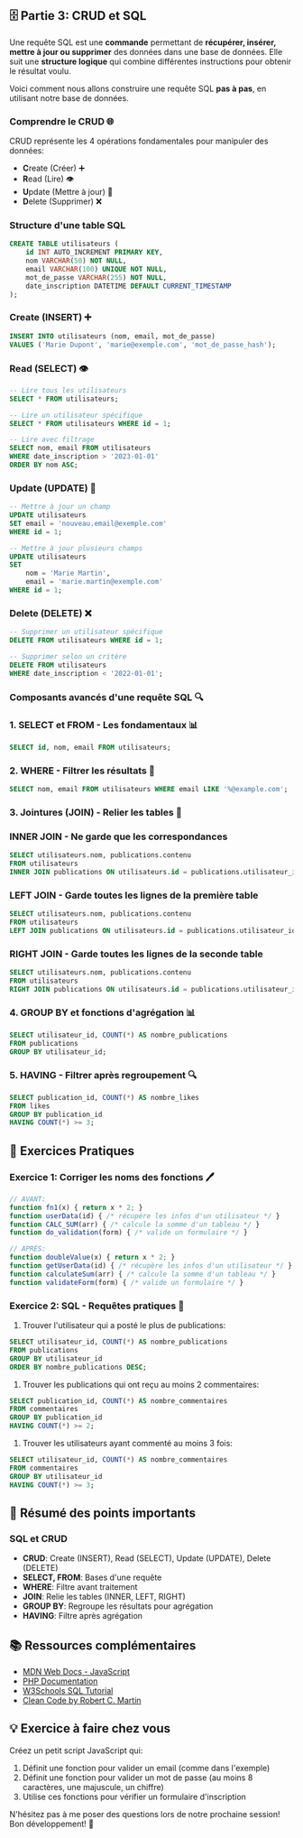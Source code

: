 ## 🗄️ Partie 3: CRUD et SQL

Une requête SQL est une **commande** permettant de **récupérer, insérer, mettre à jour ou supprimer** des données dans une base de données. Elle suit une **structure logique** qui combine différentes instructions pour obtenir le résultat voulu.

Voici comment nous allons construire une requête SQL **pas à pas**, en utilisant notre base de données.

### Comprendre le CRUD 🌐

CRUD représente les 4 opérations fondamentales pour manipuler des données:

- **C**reate (Créer) ➕
- **R**ead (Lire) 👁️
- **U**pdate (Mettre à jour) 🔄
- **D**elete (Supprimer) ❌

### Structure d'une table SQL

```sql
CREATE TABLE utilisateurs (
    id INT AUTO_INCREMENT PRIMARY KEY,
    nom VARCHAR(50) NOT NULL,
    email VARCHAR(100) UNIQUE NOT NULL,
    mot_de_passe VARCHAR(255) NOT NULL,
    date_inscription DATETIME DEFAULT CURRENT_TIMESTAMP
);

```

### Create (INSERT) ➕

```sql
INSERT INTO utilisateurs (nom, email, mot_de_passe)
VALUES ('Marie Dupont', 'marie@exemple.com', 'mot_de_passe_hash');

```

### Read (SELECT) 👁️

```sql
-- Lire tous les utilisateurs
SELECT * FROM utilisateurs;

-- Lire un utilisateur spécifique
SELECT * FROM utilisateurs WHERE id = 1;

-- Lire avec filtrage
SELECT nom, email FROM utilisateurs
WHERE date_inscription > '2023-01-01'
ORDER BY nom ASC;

```

### Update (UPDATE) 🔄

```sql
-- Mettre à jour un champ
UPDATE utilisateurs
SET email = 'nouveau.email@exemple.com'
WHERE id = 1;

-- Mettre à jour plusieurs champs
UPDATE utilisateurs
SET
    nom = 'Marie Martin',
    email = 'marie.martin@exemple.com'
WHERE id = 1;

```

### Delete (DELETE) ❌

```sql
-- Supprimer un utilisateur spécifique
DELETE FROM utilisateurs WHERE id = 1;

-- Supprimer selon un critère
DELETE FROM utilisateurs
WHERE date_inscription < '2022-01-01';

```

### Composants avancés d'une requête SQL 🔍

### 1. SELECT et FROM - Les fondamentaux 📊

```sql
SELECT id, nom, email FROM utilisateurs;

```

### 2. WHERE - Filtrer les résultats 🔎

```sql
SELECT nom, email FROM utilisateurs WHERE email LIKE '%@example.com';

```

### 3. Jointures (JOIN) - Relier les tables 🔗

### INNER JOIN - Ne garde que les correspondances

```sql
SELECT utilisateurs.nom, publications.contenu
FROM utilisateurs
INNER JOIN publications ON utilisateurs.id = publications.utilisateur_id;

```

### LEFT JOIN - Garde toutes les lignes de la première table

```sql
SELECT utilisateurs.nom, publications.contenu
FROM utilisateurs
LEFT JOIN publications ON utilisateurs.id = publications.utilisateur_id;

```

### RIGHT JOIN - Garde toutes les lignes de la seconde table

```sql
SELECT utilisateurs.nom, publications.contenu
FROM utilisateurs
RIGHT JOIN publications ON utilisateurs.id = publications.utilisateur_id;

```

### 4. GROUP BY et fonctions d'agrégation 📊

```sql
SELECT utilisateur_id, COUNT(*) AS nombre_publications
FROM publications
GROUP BY utilisateur_id;

```

### 5. HAVING - Filtrer après regroupement 🔍

```sql
SELECT publication_id, COUNT(*) AS nombre_likes
FROM likes
GROUP BY publication_id
HAVING COUNT(*) >= 3;

```

## 🚀 Exercices Pratiques

### Exercice 1: Corriger les noms des fonctions 🖊️

```jsx
// AVANT:
function fn1(x) { return x * 2; }
function userData(id) { /* récupère les infos d'un utilisateur */ }
function CALC_SUM(arr) { /* calcule la somme d'un tableau */ }
function do_validation(form) { /* valide un formulaire */ }

// APRÈS:
function doubleValue(x) { return x * 2; }
function getUserData(id) { /* récupère les infos d'un utilisateur */ }
function calculateSum(arr) { /* calcule la somme d'un tableau */ }
function validateForm(form) { /* valide un formulaire */ }

```

### Exercice 2: SQL - Requêtes pratiques 📝

1. Trouver l'utilisateur qui a posté le plus de publications:

```sql
SELECT utilisateur_id, COUNT(*) AS nombre_publications
FROM publications
GROUP BY utilisateur_id
ORDER BY nombre_publications DESC;

```

1. Trouver les publications qui ont reçu au moins 2 commentaires:

```sql
SELECT publication_id, COUNT(*) AS nombre_commentaires
FROM commentaires
GROUP BY publication_id
HAVING COUNT(*) >= 2;

```

1. Trouver les utilisateurs ayant commenté au moins 3 fois:

```sql
SELECT utilisateur_id, COUNT(*) AS nombre_commentaires
FROM commentaires
GROUP BY utilisateur_id
HAVING COUNT(*) >= 3;

```

## 📝 Résumé des points importants

### SQL et CRUD

- **CRUD**: Create (INSERT), Read (SELECT), Update (UPDATE), Delete (DELETE)
- **SELECT, FROM**: Bases d'une requête
- **WHERE**: Filtre avant traitement
- **JOIN**: Relie les tables (INNER, LEFT, RIGHT)
- **GROUP BY**: Regroupe les résultats pour agrégation
- **HAVING**: Filtre après agrégation

## 📚 Ressources complémentaires

- [MDN Web Docs - JavaScript](https://developer.mozilla.org/fr/docs/Web/JavaScript)
- [PHP Documentation](https://www.php.net/manual/fr/)
- [W3Schools SQL Tutorial](https://www.w3schools.com/sql/)
- [Clean Code by Robert C. Martin](https://www.amazon.fr/Clean-Code-Handbook-Software-Craftsmanship/dp/0132350882)

## 💡 Exercice à faire chez vous

Créez un petit script JavaScript qui:

1. Définit une fonction pour valider un email (comme dans l'exemple)
2. Définit une fonction pour valider un mot de passe (au moins 8 caractères, une majuscule, un chiffre)
3. Utilise ces fonctions pour vérifier un formulaire d'inscription

N'hésitez pas à me poser des questions lors de notre prochaine session! Bon développement! 🚀